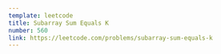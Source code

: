 ```yaml
---
template: leetcode
title: Subarray Sum Equals K
number: 560
link: https://leetcode.com/problems/subarray-sum-equals-k
---
```

